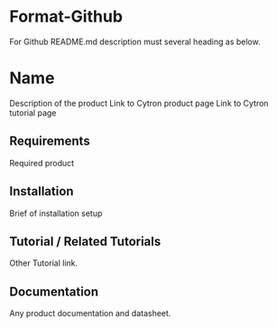 # Format-Github

For Github README.md description must several heading as below.

# Name
Description of the product
Link to Cytron product page
Link to Cytron tutorial page

## Requirements
Required product

## Installation
Brief of installation setup

## Tutorial / Related Tutorials
Other Tutorial link.

## Documentation
Any product documentation and datasheet.





